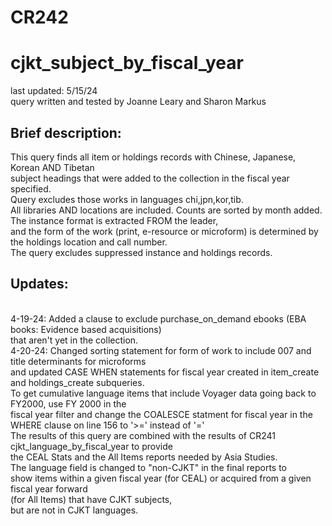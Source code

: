 # CR242
# cjkt_subject_by_fiscal_year 
<p>
last updated: 5/15/24
<br>
query written and tested by Joanne Leary and Sharon Markus
<br>
  
## Brief description:
This query finds all item or holdings records with Chinese, Japanese, Korean AND Tibetan 
<br> subject headings that were added to the collection in the fiscal year specified.
<br> Query excludes those works in languages chi,jpn,kor,tib.
<br> All libraries AND locations are included. Counts are sorted by month added.
<br> The instance format is extracted FROM the leader, 
<br> and the form of the work (print, e-resource or microform) is determined by the holdings location and call number.
<br> The query excludes suppressed instance and holdings records.
<p>
  
## Updates:
<br> 4-19-24: Added a clause to exclude purchase_on_demand ebooks (EBA books: Evidence based acquisitions) 
<br> that aren't yet in the collection.
<br> 4-20-24: Changed sorting statement for form of work to include 007 and title determinants for microforms
<br> and updated CASE WHEN statements for fiscal year created in item_create and holdings_create subqueries.
<br> To get cumulative language items that include Voyager data going back to FY2000, use FY 2000 in the 
<br> fiscal year filter and change the COALESCE statment for fiscal year in the 
<br> WHERE clause on line 156 to  '>=' instead of '='
<br> The results of this query are combined with the results of CR241 cjkt_language_by_fiscal_year to provide
<br> the CEAL Stats and the All Items reports needed by Asia Studies. 
<br> The language field is changed to "non-CJKT" in the final reports to 
<br> show items within a given fiscal year (for CEAL) or acquired from a given fiscal year forward 
<br>(for All Items) that have CJKT subjects, 
<br> but are not in CJKT languages.

